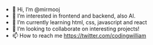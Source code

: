 - 👋 Hi, I’m @mirmooj
- 👀 I’m interested in frontend and backend, also AI.
- 🌱 I’m currently learning html, css, javascript and react
- 💞️ I’m looking to collaborate on interesting projects!
- 📫 How to reach me https://twitter.com/codingwilliam

<!---
mirmooj/mirmooj is a ✨ special ✨ repository because its `README.md` (this file) appears on your GitHub profile.
You can click the Preview link to take a look at your changes.
--->
